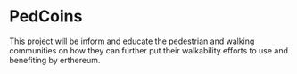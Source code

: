 # PedCoins
This project will be inform and educate the pedestrian and walking communities on how they can further put their walkability efforts to use and benefiting by erthereum.
